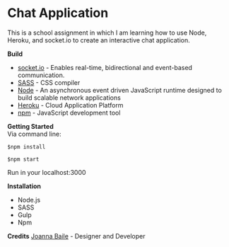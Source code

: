 # Chat Application
This is a school assignment in which I am learning how to use Node, Heroku, and socket.io to create an interactive chat application.

**Build**
* [socket.io](https://socket.io/) - Enables real-time, bidirectional and event-based communication.
* [SASS](https://sass-lang.com) - CSS compiler
* [Node](https://nodejs.org/en/) - An asynchronous event driven JavaScript runtime designed to build scalable network applications
* [Heroku](https://www.heroku.com) - Cloud Application Platform
* [npm](https://www.npmjs.com) - JavaScript development tool

**Getting Started**<br />
Via command line:
```
$npm install

$npm start

```
Run in your localhost:3000

**Installation**
* Node.js
* SASS
* Gulp
* Npm

**Credits**
[Joanna Baile](joannabaile.com) - Designer and Developer

